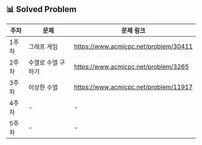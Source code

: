 ## 📊 Solved Problem

| 주차  | 문제                          | 문제 링크 |
|------|-----------------------------|-----------|
| 1주차 | 그래프 게임                 | https://www.acmicpc.net/problem/30411 |
| 2주차 | 수열로 수열 구하기          | https://www.acmicpc.net/problem/3265 |
| 3주차 | 이상한 수열                 | https://www.acmicpc.net/problem/11917 |
| 4주차 | -                          | - |
| 5주차 | -                          | - |
